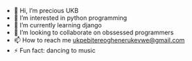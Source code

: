 - 👋 Hi, I’m precious UKB
- 👀 I’m interested in python programming
- 🌱 I’m currently learning django
- 💞️ I’m looking to collaborate on obssessed programmers
- 📫 How to reach me ukpebitereoghenerukevwe@gmail.com
- ⚡ Fun fact: dancing to music

<!---
OghenerukevweUKB/OghenerukevweUKB is a ✨ special ✨ repository because its `README.md` (this file) appears on your GitHub profile.
You can click the Preview link to take a look at your changes.
--->
